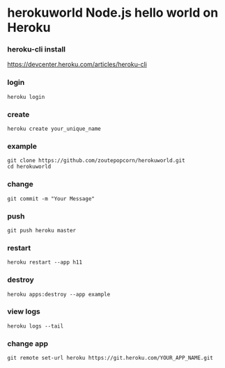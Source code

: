 # herokuworld Node.js hello world on Heroku

### heroku-cli install
https://devcenter.heroku.com/articles/heroku-cli

### login 
``` 
heroku login 
``` 
### create
```
heroku create your_unique_name
```

### example
```
git clone https://github.com/zoutepopcorn/herokuworld.git
cd herokuworld
```

### change
```
git commit -m "Your Message"
```

### push
```
git push heroku master
```

### restart 
``` 
heroku restart --app h11
```

### destroy
``` 
heroku apps:destroy --app example  
```
### view logs
``` 
heroku logs --tail
```

### change app
``` 
git remote set-url heroku https://git.heroku.com/YOUR_APP_NAME.git      
``` 

